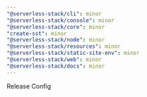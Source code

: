 ```yaml
---
"@serverless-stack/cli": minor
"@serverless-stack/console": minor
"@serverless-stack/core": minor
"create-sst": minor
"@serverless-stack/node": minor
"@serverless-stack/resources": minor
"@serverless-stack/static-site-env": minor
"@serverless-stack/web": minor
"@serverless-stack/docs": minor
---
```


Release Config
